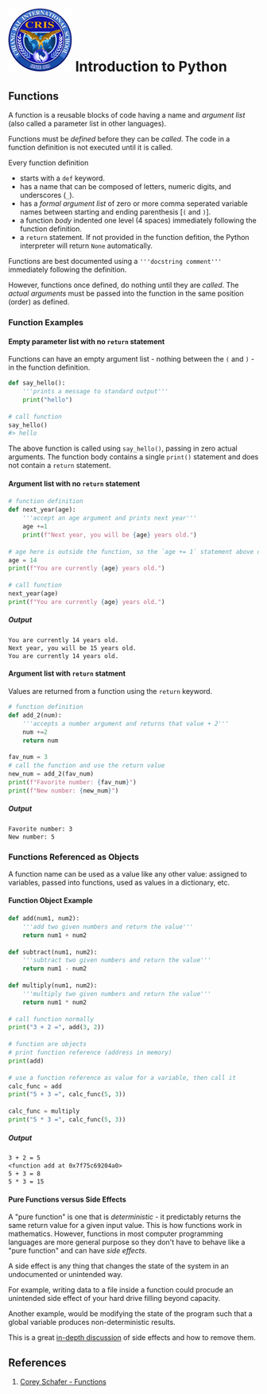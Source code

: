 # ![Chiang Rai International School](../images/logo.png?raw=true) Introduction to Python

## Functions

A function is a reusable blocks of code having a name and *argument list* (also called a parameter list in other languages).

Functions must be *defined* before they can be *called*. The code in a function definition is not executed until it is called.

Every function definition

* starts with a `def` keyword.
* has a name that can be composed of letters, numeric digits, and underscores (`_`).
* has a *formal argument list* of zero or more comma seperated variable names between starting and ending parenthesis [`(` and `)`].
* a function *body* indented one level (4 spaces) immediately following the function definition.
* a `return` statement. If not provided in the function defition, the Python interpreter will return `None` automatically.

Functions are best documented using a `'''docstring comment'''` immediately following the definition.

However, functions once defined, do nothing until they are *called*. The *actual arguments* must be passed into the function in the same position (order) as defined.

### Function Examples

#### Empty parameter list with no `return` statement

Functions can have an empty argument list - nothing between the `(` and `)`  - in the function definition.

```python
def say_hello():
    '''prints a message to standard output'''
    print("hello")

# call function
say_hello()
#> hello
```

The above function is called using `say_hello()`, passing in zero actual arguments. The function body contains a single `print()` statement and does not contain a `return` statement.

#### Argument list with no `return` statement

```python
# function definition
def next_year(age):
    '''accept an age argument and prints next year'''
    age +=1
    print(f"Next year, you will be {age} years old.")

# age here is outside the function, so the `age += 1` statement above does not change it.
age = 14
print(f"You are currently {age} years old.")

# call function
next_year(age)
print(f"You are currently {age} years old.")
```

##### Output

```
You are currently 14 years old.
Next year, you will be 15 years old.
You are currently 14 years old.
```

#### Argument list with `return` statment

Values are returned from a function using the `return` keyword.

```python
# function definition
def add_2(num):
    '''accepts a number argument and returns that value + 2'''
    num +=2
    return num

fav_num = 3
# call the function and use the return value
new_num = add_2(fav_num)
print(f"Favorite number: {fav_num}")
print(f"New number: {new_num}")
```

##### Output

```
Favorite number: 3
New number: 5
```

### Functions Referenced as Objects

A function name can be used as a value like any other value:
assigned to variables, passed into functions, used as values in a dictionary, etc.

#### Function Object Example

```python
def add(num1, num2):
    '''add two given numbers and return the value'''
    return num1 + num2

def subtract(num1, num2):
    '''subtract two given numbers and return the value'''
    return num1 - num2

def multiply(num1, num2):
    '''multiply two given numbers and return the value'''
    return num1 * num2

# call function normally
print("3 + 2 =", add(3, 2))

# function are objects
# print function reference (address in memory)
print(add)

# use a function reference as value for a variable, then call it
calc_func = add
print("5 + 3 =", calc_func(5, 3))

calc_func = multiply
print("5 * 3 =", calc_func(5, 3))
```

##### Output

```
3 + 2 = 5
<function add at 0x7f75c69204a0>
5 + 3 = 8
5 * 3 = 15
```

#### Pure Functions versus Side Effects

A "pure function" is one that is *deterministic* - it predictably returns the
same return value for a given input value. This is how functions work in
mathematics. However, functions in most computer programming languages are
more general purpose so they don't have to behave like a "pure function" and
can have *side effects*.

A side effect is any thing that changes the state of the system in an
undocumented or unintended way.

For example, writing data to a file inside a function could procude an
unintended side effect of your hard drive filling beyond capacity.

Another example, would be modifying the state of the program such that a global
variable produces non-deterministic results.

This is a great [in-depth discussion](https://hackernoon.com/negating-side-effects-in-python-a-guide-with-pictures)
of side effects and how to remove them.

## References

1. [Corey Schafer - Functions](https://www.youtube.com/watch?v=9Os0o3wzS_I&list=PL-osiE80TeTt2d9bfVyTiXJA-UTHn6WwU&index=8)
